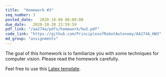 ```yaml
---
title:  "Homework #3"
seq_number: 3
posted_date:   2020-10-09 00:00:00
due_date:   2020-10-20 23:59:59
pdf_link: "/aa274a/pdfs/homework/hw3.pdf"
code_link: "https://github.com/PrinciplesofRobotAutonomy/AA274A_HW3"
md_group: "assignments"
---
```


The goal of this homework is to familiarize you with some techniques for computer vision. Please read the homework carefully.

Feel free to use this [Latex template](/aa274a/pdfs/homework/hw.tex).
